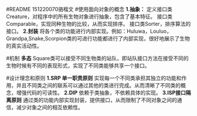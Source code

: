 #README
151220070骆楷文
#使用面向对象的概念
**1.抽象：**
定义接口类Creature，对程序中的所有生物对象进行抽象，包含了基本特征。
接口类Comparable，实现同种生物的比较，从而实现排序。
接口类Sorter，排序算法的接口。
**2.封装**
将各个类的功能进行内部实现。例如：Huluwa，Louluo，Grandpa,Snake,Scorpion类的可进行功能都进行了内部实现，很好地展示了生物的真实活动性。

#机制
**多态**
Square类可以接受不同生物类的站队，即站队接口方法在接受不同的生物时候有不同的表现形式，实现了不同类能够共享一个接口。

#设计理念和原则
**1.SRP 单一职责原则**
实现每一个不同类承担其独立的功能和作用，并且不同类之间的联系可以通过其他的类进行完成。从而清晰了不同类的概念，增强代码的可读性。
**2.DIP**
依赖于类抽象，不依赖具体的实现。
**3.ISP接口隔离原则**
通过类的功能内部实现封装，提供接口，从而限制了不同对象之间的通信，减少对象之间的相互依赖性。
